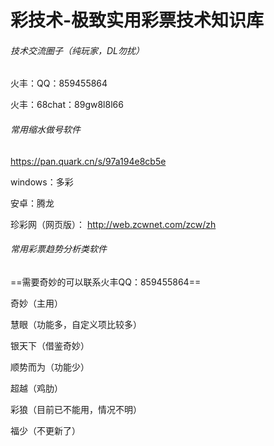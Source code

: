 # 彩技术-极致实用彩票技术知识库

###### 技术交流圈子（纯玩家，DL勿扰）
  火丰：QQ：859455864
  
  火丰：68chat：89gw8l8l66
###### 常用缩水做号软件
https://pan.quark.cn/s/97a194e8cb5e

windows：多彩 

安卓：腾龙

珍彩网（网页版）： http://web.zcwnet.com/zcw/zh


###### 常用彩票趋势分析类软件

==需要奇妙的可以联系火丰QQ：859455864==

奇妙（主用）

慧眼（功能多，自定义项比较多）

银天下（借鉴奇妙）

顺势而为（功能少）

超越（鸡肋）

彩狼（目前已不能用，情况不明）

福少（不更新了）

